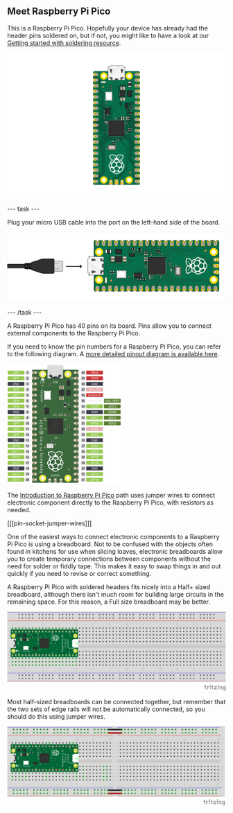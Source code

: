 ## Meet Raspberry Pi Pico

This is a Raspberry Pi Pico. Hopefully your device has already had the header pins soldered on, but if not, you might like to have a look at our [Getting started with soldering resource](https://projects.raspberrypi.org/en/projects/getting-started-with-soldering).

![Raspberry Pi Pico](images/Pico-Top-Headers.png)

--- task ---
 
Plug your micro USB cable into the port on the left-hand side of the board.

![Micro USB cable plugged into the Pico](images/pico-top-plug.png)

--- /task ---

A Raspberry Pi Pico has 40 pins on its board. Pins allow you to connect external components to the Raspberry Pi Pico.

If you need to know the pin numbers for a Raspberry Pi Pico, you can refer to the following diagram. A [more detailed pinout diagram is available here](https://datasheets.raspberrypi.com/pico/Pico-R3-A4-Pinout.pdf).  

![Pinout of a Raspberry Pi Pico](images/Pico-R3-A4-Pinout-vrop.png)

The [Introduction to Raspberry Pi Pico](https://projects.raspberrypi.org/en/pathways/pico-intro) path uses jumper wires to connect electronic component directly to the Raspberry Pi Pico, with resistors as needed. 

[[[pin-socket-jumper-wires]]]

One of the easiest ways to connect electronic components to a Raspberry Pi Pico is using a breadboard. Not to be confused with the objects often found in kitchens for use when slicing loaves,  electronic breadboards allow you to create temporary connections between components without the need for solder or fiddly tape. This makes it easy to swap things in and out quickly if you need to revise or correct something.

A Raspberry Pi Pico with soldered headers fits nicely into a Half+ sized breadboard, although there isn't much room for building large circuits in the remaining space. For this reason, a Full size breadboard may be better. 

![Raspberry Pi Pico mounted on a Full+ size breadboard](images/pico_only_bb.png)

Most half-sized breadboards can be connected together, but remember that the two sets of edge rails will not be automatically connected, so you should do this using jumper wires. 


![Raspberry Pi Pico mounted on 2 half+ size breadboards joined together](images/pico_only2_bb.png)
